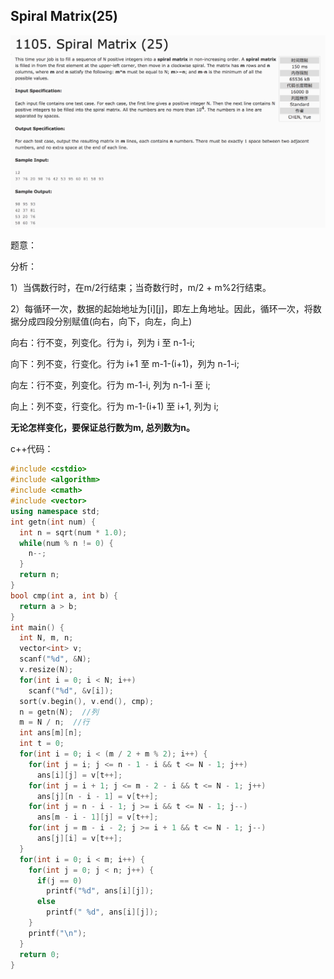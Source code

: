 ## Spiral Matrix(25)

![1105](image/1105.png)

题意：

分析：

1）当偶数行时，在m/2行结束；当奇数行时，m/2 + m%2行结束。

2）每循环一次，数据的起始地址为[i][j]，即左上角地址。因此，循环一次，将数据分成四段分别赋值(向右，向下，向左，向上)

向右：行不变，列变化。行为 i，列为 i 至 n-1-i;

向下：列不变，行变化。行为 i+1 至 m-1-(i+1)，列为 n-1-i;

向左：行不变，列变化。行为 m-1-i, 列为 n-1-i 至 i;

向上：列不变，行变化。行为 m-1-(i+1) 至 i+1, 列为 i;

**无论怎样变化，要保证总行数为m, 总列数为n。**

c++代码：

```c++
#include <cstdio>
#include <algorithm>
#include <cmath>
#include <vector>
using namespace std;
int getn(int num) {
  int n = sqrt(num * 1.0);
  while(num % n != 0) {
    n--;
  }
  return n;
}
bool cmp(int a, int b) {
  return a > b;
}
int main() {
  int N, m, n;
  vector<int> v;
  scanf("%d", &N);
  v.resize(N);
  for(int i = 0; i < N; i++)
    scanf("%d", &v[i]);
  sort(v.begin(), v.end(), cmp);
  n = getn(N);  //列
  m = N / n;  //行
  int ans[m][n];
  int t = 0;
  for(int i = 0; i < (m / 2 + m % 2); i++) {
    for(int j = i; j <= n - 1 - i && t <= N - 1; j++)
      ans[i][j] = v[t++];
    for(int j = i + 1; j <= m - 2 - i && t <= N - 1; j++)
      ans[j][n - i - 1] = v[t++];
    for(int j = n - i - 1; j >= i && t <= N - 1; j--)
      ans[m - i - 1][j] = v[t++];
    for(int j = m - i - 2; j >= i + 1 && t <= N - 1; j--)
      ans[j][i] = v[t++];
  }
  for(int i = 0; i < m; i++) {
    for(int j = 0; j < n; j++) {
      if(j == 0)
        printf("%d", ans[i][j]);
      else
        printf(" %d", ans[i][j]);
    }
    printf("\n");
  }
  return 0;
}
```
